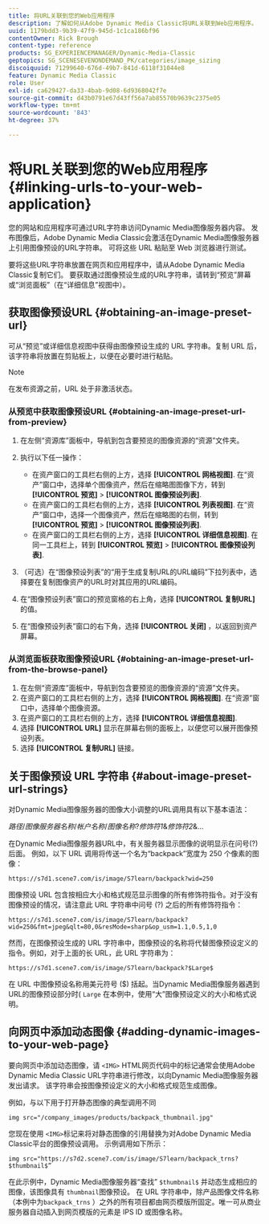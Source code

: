 ```yaml
---
title: 将URL关联到您的Web应用程序
description: 了解如何从Adobe Dynamic Media Classic将URL关联到Web应用程序。
uuid: 1179bdd3-9b39-47f9-945d-1c1ca186bf96
contentOwner: Rick Brough
content-type: reference
products: SG_EXPERIENCEMANAGER/Dynamic-Media-Classic
geptopics: SG_SCENESEVENONDEMAND_PK/categories/image_sizing
discoiquuid: 71299640-676d-49b7-841d-6118f31044e8
feature: Dynamic Media Classic
role: User
exl-id: ca629427-da33-4bab-9d08-6d9368042f7e
source-git-commit: d43b0791e67d43ff56a7ab85570b9639c2375e05
workflow-type: tm+mt
source-wordcount: '843'
ht-degree: 37%

---
```


# 将URL关联到您的Web应用程序{#linking-urls-to-your-web-application}

您的网站和应用程序可通过URL字符串访问Dynamic Media图像服务器内容。 发布图像后，Adobe Dynamic Media Classic会激活在Dynamic Media图像服务器上引用图像预设的URL字符串。 可将这些 URL 粘贴至 Web 浏览器进行测试。

要将这些URL字符串放置在网页和应用程序中，请从Adobe Dynamic Media Classic复制它们。 要获取通过图像预设生成的URL字符串，请转到“预览”屏幕或“浏览面板”（在“详细信息”视图中）。

## 获取图像预设URL {#obtaining-an-image-preset-url}

可从“预览”或详细信息视图中获得由图像预设生成的 URL 字符串。复制 URL 后，该字符串将放置在剪贴板上，以便在必要时进行粘贴。

>[!NOTE]
>
>在发布资源之前，URL 处于非激活状态。

### 从预览中获取图像预设URL {#obtaining-an-image-preset-url-from-preview}

1. 在左侧“资源库”面板中，导航到包含要预览的图像资源的“资源”文件夹。
1. 执行以下任一操作：

   * 在资产窗口的工具栏右侧的上方，选择 **[!UICONTROL 网格视图]**. 在“资产”窗口中，选择单个图像资产，然后在缩略图图像下方，转到 **[!UICONTROL 预览]** > **[!UICONTROL 图像预设列表]**.
   * 在资产窗口的工具栏右侧的上方，选择 **[!UICONTROL 列表视图]**. 在“资产”窗口中，选择一个图像资产，然后在缩略图的右侧，转到 **[!UICONTROL 预览]** > **[!UICONTROL 图像预设列表]**.
   * 在资产窗口的工具栏右侧的上方，选择 **[!UICONTROL 详细信息视图]**. 在同一工具栏上，转到 **[!UICONTROL 预览]** > **[!UICONTROL 图像预设列表]**.

1. （可选）在“图像预设列表”的“用于生成复制URL的URL编码”下拉列表中，选择要在复制图像资产的URL时对其应用的URL编码。
1. 在“图像预设列表”窗口的预览窗格的右上角，选择 **[!UICONTROL 复制URL]** 的值。
1. 在“图像预设列表”窗口的右下角，选择 **[!UICONTROL 关闭]** ，以返回到资产屏幕。

### 从浏览面板获取图像预设URL {#obtaining-an-image-preset-url-from-the-browse-panel}

1. 在左侧“资源库”面板中，导航到包含要预览的图像资源的“资源”文件夹。
1. 在资产窗口的工具栏右侧的上方，选择 **[!UICONTROL 网格视图]**. 在“资源”窗口中，选择单个图像资源。
1. 在资产窗口的工具栏右侧的上方，选择 **[!UICONTROL 详细信息视图]**.
1. 选择 **[!UICONTROL URL]** 显示在屏幕右侧的面板上，以便您可以展开图像预设列表。
1. 选择 **[!UICONTROL 复制URL]** 链接。

## 关于图像预设 URL 字符串 {#about-image-preset-url-strings}

对Dynamic Media图像服务器的图像大小调整的URL调用具有以下基本语法：

*路径*/*图像服务器名称*/*帐户名称*/*图像名称*?*修饰符1*&amp;*修饰符2*&amp;...

在Dynamic Media图像服务器URL中，有关服务器显示图像的说明显示在问号(?)后面。 例如，以下 URL 调用将传送一个名为“backpack”宽度为 250 个像素的图像：

```as3
https://s7d1.scene7.com/is/image/S7learn/backpack?wid=250
```

图像预设 URL 包含按相应大小和格式规范显示图像的所有修饰符指令。对于没有图像预设的情况，请注意此 URL 字符串中问号 (?) 之后的所有修饰符指令：

```as3
https://s7d1.scene7.com/is/image/S7learn/backpack?wid=250&fmt=jpeg&qlt=80,0&resMode=sharp&op_usm=1.1,0.5,1,0
```

然而，在图像预设生成的 URL 字符串中，图像预设的名称将代替图像预设定义的指令。例如，对于上面的长 URL，此 URL 字符串为：

```as3
https://s7d1.scene7.com/is/image/S7learn/backpack?$Large$
```

在 URL 中图像预设名称用美元符号 ($) 括起。当Dynamic Media图像服务器遇到URL的图像预设部分时( `Large` 在本例中，使用“大”图像预设定义的大小和格式说明。

## 向网页中添加动态图像 {#adding-dynamic-images-to-your-web-page}

要向网页中添加动态图像，请 `<IMG>` HTML网页代码中的标记通常会使用Adobe Dynamic Media Classic URL字符串进行修改，以向Dynamic Media图像服务器发出请求。 该字符串会按图像预设定义的大小和格式规范生成图像。

例如，与以下用于打开静态图像的典型调用不同

```as3
img src="/company_images/products/backpack_thumbnail.jpg"
```

您现在使用 `<IMG>`标记来将对静态图像的引用替换为对Adobe Dynamic Media Classic平台的图像预设调用。 示例调用如下所示：

```as3
img src="https://s7d2.scene7.com/is/image/S7learn/backpack_trns?$thumbnail$”
```

在此示例中，Dynamic Media图像服务器“查找” `$thumbnail$` 并动态生成相应的图像，该图像具有 `thumbnail`图像预设。 在 URL 字符串中，除产品图像文件名称（本例中为`backpack_trns` ）之外的所有项目都由网页模版所固定。唯一可从商业服务器自动插入到网页模版的元素是 IPS ID 或图像名称。
